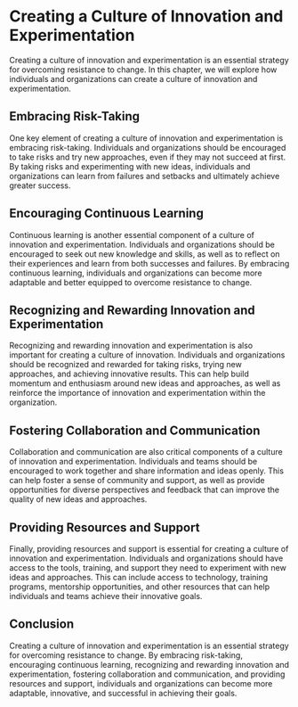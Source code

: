 Creating a Culture of Innovation and Experimentation
====================================================================================================

Creating a culture of innovation and experimentation is an essential strategy for overcoming resistance to change. In this chapter, we will explore how individuals and organizations can create a culture of innovation and experimentation.

Embracing Risk-Taking
---------------------

One key element of creating a culture of innovation and experimentation is embracing risk-taking. Individuals and organizations should be encouraged to take risks and try new approaches, even if they may not succeed at first. By taking risks and experimenting with new ideas, individuals and organizations can learn from failures and setbacks and ultimately achieve greater success.

Encouraging Continuous Learning
-------------------------------

Continuous learning is another essential component of a culture of innovation and experimentation. Individuals and organizations should be encouraged to seek out new knowledge and skills, as well as to reflect on their experiences and learn from both successes and failures. By embracing continuous learning, individuals and organizations can become more adaptable and better equipped to overcome resistance to change.

Recognizing and Rewarding Innovation and Experimentation
--------------------------------------------------------

Recognizing and rewarding innovation and experimentation is also important for creating a culture of innovation. Individuals and organizations should be recognized and rewarded for taking risks, trying new approaches, and achieving innovative results. This can help build momentum and enthusiasm around new ideas and approaches, as well as reinforce the importance of innovation and experimentation within the organization.

Fostering Collaboration and Communication
-----------------------------------------

Collaboration and communication are also critical components of a culture of innovation and experimentation. Individuals and teams should be encouraged to work together and share information and ideas openly. This can help foster a sense of community and support, as well as provide opportunities for diverse perspectives and feedback that can improve the quality of new ideas and approaches.

Providing Resources and Support
-------------------------------

Finally, providing resources and support is essential for creating a culture of innovation and experimentation. Individuals and organizations should have access to the tools, training, and support they need to experiment with new ideas and approaches. This can include access to technology, training programs, mentorship opportunities, and other resources that can help individuals and teams achieve their innovative goals.

Conclusion
----------

Creating a culture of innovation and experimentation is an essential strategy for overcoming resistance to change. By embracing risk-taking, encouraging continuous learning, recognizing and rewarding innovation and experimentation, fostering collaboration and communication, and providing resources and support, individuals and organizations can become more adaptable, innovative, and successful in achieving their goals.


